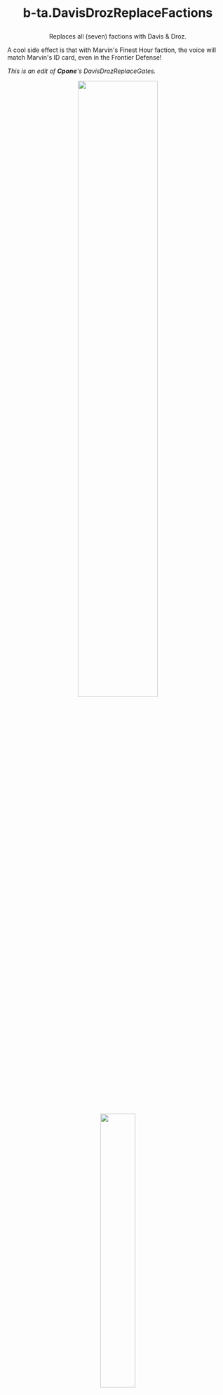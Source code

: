 # <p align="center">b-ta.DavisDrozReplaceFactions</p>
<p align="center">Replaces all (seven) factions with Davis & Droz.</p>

A cool side effect is that with Marvin's Finest Hour faction, the voice will match Marvin's ID card, even in the Frontier Defense!

_This is an edit of **Cpone**'s DavisDrozReplaceGates._

<p align="center"><img src="https://user-images.githubusercontent.com/99835765/154850352-2bc968e8-f340-4944-8ef2-1a0dd1ca1a9d.png" align="center" width="60%"></p>

<p align="center"><img src="https://github.com/begin-theadventure/N-DavisDrozReplaceFactions/assets/99835765/aa2f7933-4dad-48b9-b255-9d213216ba74" align="center" width="40%"></p>

<p align="center"><img src="https://github.com/begin-theadventure/N-DavisDrozReplaceFactions/assets/99835765/8fd98abf-b3dd-4b34-b890-7be3d9959c3a" align="center" width="40%"></p>
